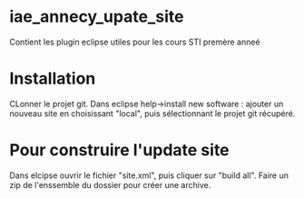 # iae_annecy_upate_site
Contient les plugin eclipse utiles pour les cours STI premère anneé

# Installation
CLonner le projet git.
Dans eclipse help->install new software : ajouter un nouveau site en choisissant "local", puis sélectionnant le projet git récupéré.


# Pour construire l'update site
Dans elcipse ouvrir le fichier "site.xml", puis cliquer sur "build all". Faire un zip de l'enssemble du dossier pour créer une archive.
